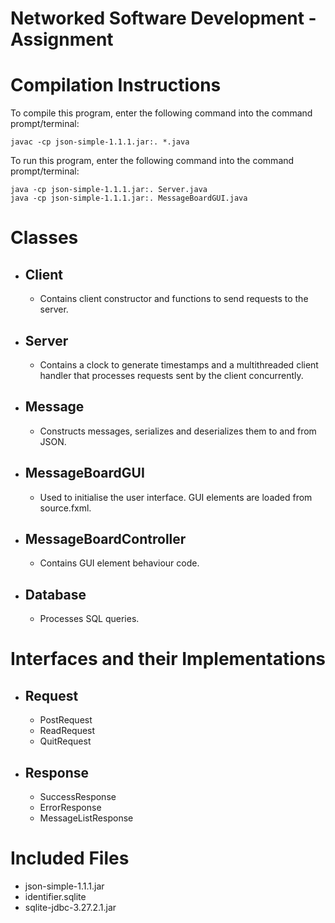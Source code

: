 # Networked Software Development - Assignment
# Compilation Instructions
To compile this program, enter the following command into the command prompt/terminal:
```
javac -cp json-simple-1.1.1.jar:. *.java
```
To run this program, enter the following command into the command prompt/terminal:
```
java -cp json-simple-1.1.1.jar:. Server.java
java -cp json-simple-1.1.1.jar:. MessageBoardGUI.java
```
# Classes
- Client
  -
  - Contains client constructor and functions to send requests to the server.
- Server
  -
  - Contains a clock to generate timestamps and a multithreaded client handler that processes requests sent by the client concurrently.
- Message
  -
  - Constructs messages, serializes and deserializes them to and from JSON.
- MessageBoardGUI
  -
  - Used to initialise the user interface. GUI elements are loaded from source.fxml.
- MessageBoardController
  -
  - Contains GUI element behaviour code.
- Database
  -
  - Processes SQL queries.

# Interfaces and their Implementations
- Request
  -
  - PostRequest
  - ReadRequest
  - QuitRequest
- Response
  -
  - SuccessResponse
  - ErrorResponse
  - MessageListResponse
  
# Included Files
- json-simple-1.1.1.jar
- identifier.sqlite
- sqlite-jdbc-3.27.2.1.jar
